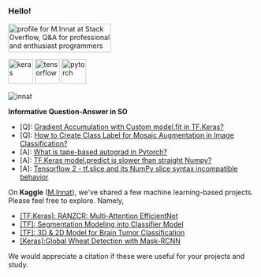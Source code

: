 ### Hello!


<a href="https://stackoverflow.com/users/9215780/m-innat"><img src="https://stackoverflow.com/users/flair/9215780.png?theme=clean" width="208" height="58" alt="profile for M.Innat at Stack Overflow, Q&amp;A for professional and enthusiast programmers" title="profile for M.Innat at Stack Overflow, Q&amp;A for professional and enthusiast programmers"></a>

<p align="left">
  <img src="https://github.com/valohai/ml-logos/blob/master/keras.svg" alt="keras" width="50" height="50"/> 
  <img src="https://www.vectorlogo.zone/logos/tensorflow/tensorflow-icon.svg" alt="tensorflow" width="50" height="50"/> 
  <img src="https://www.vectorlogo.zone/logos/pytorch/pytorch-icon.svg" alt="pytorch" width="50" height="50"/> 
</p>



 <p align="left"> <img src="https://komarev.com/ghpvc/?username=innat" alt="innat" /> </p>

**Informative Question-Answer in SO**

 - [Q]: [Gradient Accumulation with Custom model.fit in TF.Keras?](https://stackoverflow.com/q/66472201/9215780)
 - [Q]: [How to Create Class Label for Mosaic Augmentation in Image Classification?](https://stackoverflow.com/questions/65181294/how-to-create-class-label-for-mosaic-augmentation-in-image-classification)
 - [A]: [What is tape-based autograd in Pytorch?](https://stackoverflow.com/a/67591848/9215780)
 - [A]: [TF.Keras model.predict is slower than straight Numpy?](https://stackoverflow.com/a/67238117/9215780)
 - [A]: [Tensorflow 2 - tf.slice and its NumPy slice syntax incompatible behavior](https://stackoverflow.com/a/67387982/9215780)


On **Kaggle** ([M.Innat](https://www.kaggle.com/ipythonx)), we've shared a few machine learning-based projects. Please feel free to explore. Namely,

- [[TF.Keras]: RANZCR: Multi-Attention EfficientNet](https://www.kaggle.com/ipythonx/tf-keras-ranzcr-multi-attention-efficientnet)
- [[TF]: Segmentation Modeling into Classifier Model](https://www.kaggle.com/ipythonx/tf-segmentation-modeling-into-classifier-model/notebook)
- [[TF]: 3D & 2D Model for Brain Tumor Classification](https://www.kaggle.com/ipythonx/tf-3d-2d-model-for-brain-tumor-classification/notebook)
- [[Keras]:Global Wheat Detection with Mask-RCNN](https://www.kaggle.com/ipythonx/keras-global-wheat-detection-with-mask-rcnn)

We would appreciate a citation if these were useful for your projects and study.




